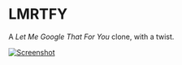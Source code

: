 # LMRTFY

A _Let Me Google That For You_ clone, with a twist.

[![Screenshot](https://user-images.githubusercontent.com/10495562/226774306-ed7aba78-0098-4465-8440-6a41f7931a37.png)](https://rickthat.com/)
